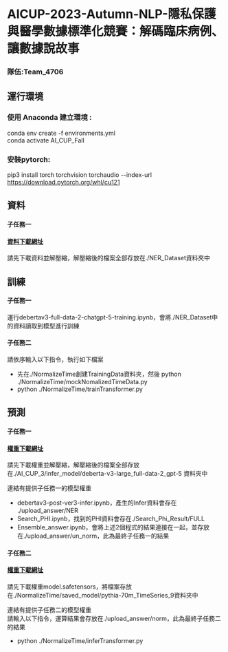 # AICUP-2023-Autumn-NLP-隱私保護與醫學數據標準化競賽：解碼臨床病例、讓數據說故事   
### 隊伍:Team_4706
## 運行環境  
### 使用 Anaconda 建立環境 :
conda env create -f environments.yml  
conda activate AI_CUP_Fall  
### 安裝pytorch:
pip3 install torch torchvision torchaudio --index-url https://download.pytorch.org/whl/cu121

## 資料  
#### 子任務一
#### [資料下載網址](https://drive.google.com/file/d/1bHMaHu4DJlKLL4uS9KBW9aDWngNlL2zz/view?usp=sharing) 
請先下載資料並解壓縮，解壓縮後的檔案全部存放在./NER_Dataset資料夾中 
## 訓練 
#### 子任務一
運行debertav3-full-data-2-chatgpt-5-training.ipynb，會將./NER_Dataset中的資料讀取到模型進行訓練
#### 子任務二
請依序輸入以下指令，執行如下檔案
- 先在./NormalizeTime創建TrainingData資料夾，然後 python ./NormalizeTime/mockNomalizedTimeData.py
- python ./NormalizeTime/trainTransformer.py
 
## 預測
#### 子任務一
#### [權重下載網址](https://drive.google.com/file/d/138w6WqmUpF9DkZcPv_d0enoVVOEOkFCh/view?usp=sharing)  
請先下載權重並解壓縮，解壓縮後的檔案全部存放在./AI_CUP_3/infer_model/deberta-v3-large_full-data-2_gpt-5 資料夾中

連結有提供子任務一的模型權重  
- debertav3-post-ver3-infer.ipynb，產生的Infer資料會存在 ./upload_answer/NER
- Search_PHI.ipynb，找到的PHI資料會存在./Search_Phi_Result/FULL
- Ensemble_answer.ipynb，會將上述2個程式的結果連接在一起，並存放在./upload_answer/un_norm，此為最終子任務一的結果
#### 子任務二
#### [權重下載網址](https://huggingface.co/WenTee/NormalizeTimePythia-70m)
請先下載權重model.safetensors，將檔案存放在./NormalizeTime/saved_model/pythia-70m_TimeSeries_9資料夾中

連結有提供子任務二的模型權重  
請輸入以下指令，運算結果會存放在./upload_answer/norm，此為最終子任務二的結果
- python ./NormalizeTime/inferTransformer.py
